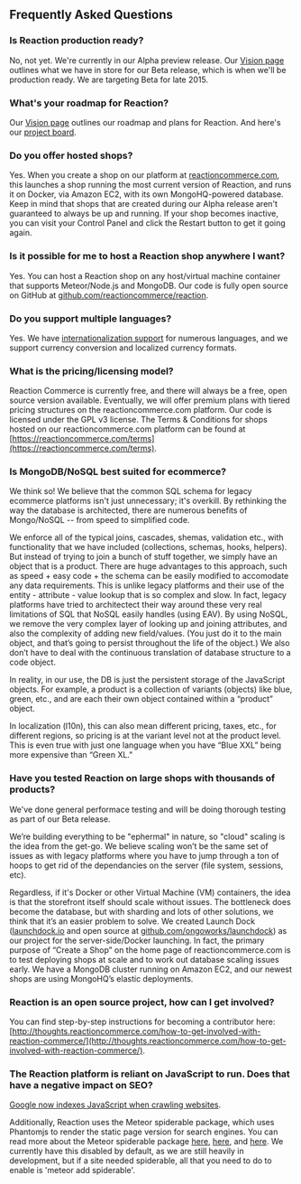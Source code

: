 ## Frequently Asked Questions

### Is Reaction production ready?

No, not yet. We're currently in our Alpha preview release. Our [Vision page](https://reactioncommerce.com/vision) outlines what we have in store for our Beta release, which is when we'll be production ready. We are targeting Beta for late 2015.

### What's your roadmap for Reaction?

Our [Vision page](https://reactioncommerce.com/vision) outlines our roadmap and plans for Reaction. And here's our [project board](https://waffle.io/reactioncommerce/reaction).

### Do you offer hosted shops?

Yes. When you create a shop on our platform at [reactioncommerce.com](https://reactioncommerce.com), this launches a shop running the most current version of Reaction, and runs it on Docker, via Amazon EC2, with its own MongoHQ-powered database. Keep in mind that shops that are created during our Alpha release aren't guaranteed to always be up and running. If your shop becomes inactive, you can visit your Control Panel and click the Restart button to get it going again.

### Is it possible for me to host a Reaction shop anywhere I want?

Yes. You can host a Reaction shop on any host/virtual machine container that supports Meteor/Node.js and MongoDB. Our code is fully open source on GitHub at [github.com/reactioncommerce/reaction](https://github.com/reactioncommerce/reaction).

### Do you support multiple languages?

Yes. We have [internationalization support](https://github.com/reactioncommerce/reaction-core/blob/master/docs/i18n.md) for numerous languages, and we support currency conversion and localized currency formats.

### What is the pricing/licensing model?

Reaction Commerce is currently free, and there will always be a free, open source version available. Eventually, we will offer premium plans with tiered pricing structures on the reactioncommerce.com platform. Our code is licensed under the GPL v3 license. The Terms & Conditions for shops hosted on our reactioncommerce.com platform can be found at [https://reactioncommerce.com/terms](https://reactioncommerce.com/terms).

### Is MongoDB/NoSQL best suited for ecommerce?

We think so! We believe that the common SQL schema for legacy ecommerce platforms isn't just unnecessary; it's overkill. By rethinking the way the database is architected, there are numerous benefits of Mongo/NoSQL -- from speed to simplified code.

We enforce all of the typical joins, cascades, shemas, validation etc., with functionality that we have included (collections, schemas, hooks, helpers). But instead of trying to join a bunch of stuff together, we simply have an object that is a product. There are huge advantages to this approach, such as speed + easy code + the schema can be easily modified to accomodate any data requirements. This is unlike legacy platforms and their use of the entity - attribute - value lookup that is so complex and slow. In fact, legacy platforms have tried to architectect their way around these very real limitations of SQL that NoSQL easily handles (using EAV). By using NoSQL, we remove the very complex layer of looking up and joining attributes, and also the complexity of adding new field/values. (You just do it to the main object, and that’s going to persist throughout the life of the object.)  We also don’t have to deal with the continuous translation of database structure to a code object.

In reality, in our use, the DB is just the persistent storage of the JavaScript objects. For example, a product is a collection of variants (objects) like blue, green, etc., and are each their own object contained within a “product” object.

In localization (l10n), this can also mean different pricing, taxes, etc., for different regions, so pricing is at the variant level not at the product level.  This is even true with just one language when you have “Blue XXL” being more expensive than “Green XL."

### Have you tested Reaction on large shops with thousands of products?

We've done general performace testing and will be doing thorough testing as part of our Beta release.

We’re building everything to be "ephermal" in nature, so "cloud" scaling is the idea from the get-go. We believe scaling won’t be the same set of issues as with legacy platforms where you have to jump through a ton of hoops to get rid of the dependancies on the server (file system, sessions, etc).

Regardless, if it's Docker or other Virtual Machine (VM) containers, the idea is that the storefront itself should scale without issues. The bottleneck does become the database, but with sharding and lots of other solutions, we think that it’s an easier problem to solve. We created Launch Dock ([launchdock.io](http://launchdock.io) and open source at [github.com/ongoworks/launchdock](https://github.com/ongoworks/launchdock)) as our project for the server-side/Docker launching. In fact, the primary purpose of “Create a Shop” on the home page of reactioncommerce.com is to test deploying shops at scale and to work out database scaling issues early. We have a MongoDB cluster running on Amazon EC2, and our newest shops are using MongoHQ’s elastic deployments.

### Reaction is an open source project, how can I get involved?

You can find step-by-step instructions for becoming a contributor here: [http://thoughts.reactioncommerce.com/how-to-get-involved-with-reaction-commerce/](http://thoughts.reactioncommerce.com/how-to-get-involved-with-reaction-commerce/).

### The Reaction platform is reliant on JavaScript to run. Does that have a negative impact on SEO?

[Google now indexes JavaScript when crawling websites](http://googlewebmastercentral.blogspot.com.es/2014/05/understanding-web-pages-better.html).

Additionally, Reaction uses the Meteor spiderable package, which uses Phantomjs to render the static page version for search engines. You can read more about the Meteor spiderable package [here](http://docs.meteor.com/#spiderable), [here](http://www.meteorpedia.com/read/spiderable/), and [here](https://www.eventedmind.com/feed/meteor-the-spiderable-package). We currently have this disabled by default, as we are still heavily in development, but if a site needed spiderable, all that you need to do to enable is 'meteor add spiderable'.

